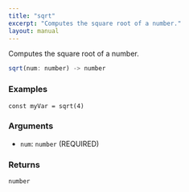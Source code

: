 ```yaml
---
title: "sqrt"
excerpt: "Computes the square root of a number."
layout: manual
---
```


Computes the square root of a number.



```js
sqrt(num: number) -> number
```

### Examples

```kcl
const myVar = sqrt(4)
```

### Arguments

* `num`: `number` (REQUIRED)

### Returns

`number`



